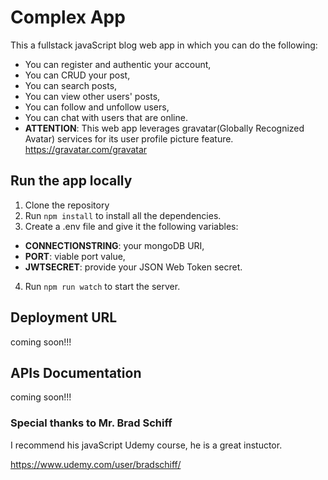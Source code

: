 # Complex App

This a fullstack javaScript blog web app in which you can do the following:

- You can register and authentic your account,
- You can CRUD your post,
- You can search posts,
- You can view other users' posts,
- You can follow and unfollow users,
- You can chat with users that are online.
- **ATTENTION**: This web app leverages gravatar(Globally Recognized Avatar) services for its user profile picture feature.
https://gravatar.com/gravatar

## Run the app locally

1. Clone the repository
2. Run `npm install` to install all the dependencies.
3. Create a .env file and give it the following variables:

- **CONNECTIONSTRING**: your mongoDB URI,
- **PORT**: viable port value,
- **JWTSECRET**: provide your JSON Web Token secret.

4. Run `npm run watch` to start the server.

## Deployment URL

coming soon!!!

## APIs Documentation

coming soon!!!

### Special thanks to Mr. Brad Schiff

I recommend his javaScript Udemy course, he is a great instuctor.

https://www.udemy.com/user/bradschiff/
